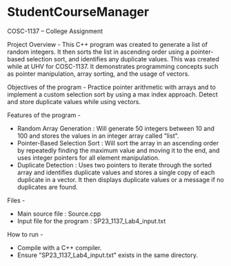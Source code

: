 # StudentCourseManager
COSC-1137 – College Assignment

Project Overview - This C++ program was created to generate a list of random integers. It then sorts the list
in ascending order using a pointer-based selection sort, and identifies any duplicate values. This was created
while at UHV for COSC-1137. It demonstrates programming concepts such as pointer manipulation, array sorting, 
and the usage of vectors.

Objectives of the program - Practice pointer arithmetic with arrays and to implement a custom selection sort
by using a max index approach. Detect and store duplicate values while using vectors.

Features of the program - 
  * Random Array Generation : Will generate 50 integers between 10 and 100 and stores the values in an integer
      array called "list".
  * Pointer-Based Selection Sort : Will sort the array in an ascending order by repeatedly finding the maximum
      value and moving it to the end, and uses integer pointers for all element manipulation.
  * Duplicate Detection : Uses two pointers to iterate through the sorted array and identifies duplicate values
      and stores a single copy of each duplicate in a vector. It then displays duplicate values or a message if
      no duplicates are found.

Files - 
  * Main source file : Source.cpp
  * Input file for the program : SP23_1137_Lab4_input.txt

How to run - 
  * Compile with a C++ compiler.
  * Ensure "SP23_1137_Lab4_input.txt" exists in the same directory.
